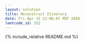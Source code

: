 ```yaml
---
layout: solution
title: Reconstruct Itinerary
date: Fri Apr 15 22:06:07 PDT 2016
leetcode_id: 332
---
```

{% include_relative README.md %}
